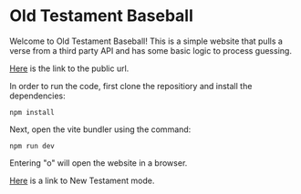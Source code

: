 # Old Testament Baseball
Welcome to Old Testament Baseball!
This is a simple website that pulls a verse from a third party API and has some basic logic to process guessing.

[Here](https://ot.shootforthestars.click) is the link to the public url.

In order to run the code, first clone the repositiory and install the dependencies:
```
npm install
```
Next, open the vite bundler using the command:
```
npm run dev
```
Entering "o" will open the website in a browser.

[Here](https://ot.shootforthestars.click/nt) is a link to New Testament mode.
